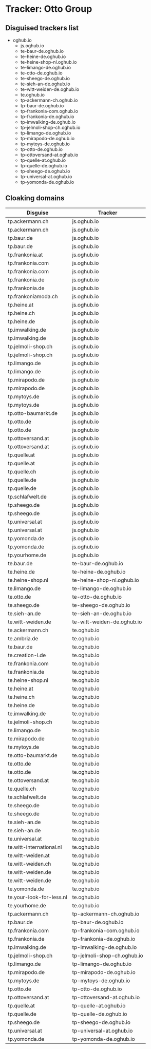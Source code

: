 # Tracker: Otto Group

## Disguised trackers list

* oghub.io
    * js.oghub.io
    * te-baur-de.oghub.io
    * te-heine-de.oghub.io
    * te-heine-shop-nl.oghub.io
    * te-limango-de.oghub.io
    * te-otto-de.oghub.io
    * te-sheego-de.oghub.io
    * te-sieh-an-de.oghub.io
    * te-witt-weiden-de.oghub.io
    * te.oghub.io
    * tp-ackermann-ch.oghub.io
    * tp-baur-de.oghub.io
    * tp-frankonia-com.oghub.io
    * tp-frankonia-de.oghub.io
    * tp-imwalking-de.oghub.io
    * tp-jelmoli-shop-ch.oghub.io
    * tp-limango-de.oghub.io
    * tp-mirapodo-de.oghub.io
    * tp-mytoys-de.oghub.io
    * tp-otto-de.oghub.io
    * tp-ottoversand-at.oghub.io
    * tp-quelle-at.oghub.io
    * tp-quelle-de.oghub.io
    * tp-sheego-de.oghub.io
    * tp-universal-at.oghub.io
    * tp-yomonda-de.oghub.io

## Cloaking domains

| Disguise | Tracker |
| ---- | ---- |
| tp.ackermann.ch | js.oghub.io |
| tp.ackermann.ch | js.oghub.io |
| tp.baur.de | js.oghub.io |
| tp.baur.de | js.oghub.io |
| tp.frankonia.at | js.oghub.io |
| tp.frankonia.com | js.oghub.io |
| tp.frankonia.com | js.oghub.io |
| tp.frankonia.de | js.oghub.io |
| tp.frankonia.de | js.oghub.io |
| tp.frankoniamoda.ch | js.oghub.io |
| tp.heine.at | js.oghub.io |
| tp.heine.ch | js.oghub.io |
| tp.heine.de | js.oghub.io |
| tp.imwalking.de | js.oghub.io |
| tp.imwalking.de | js.oghub.io |
| tp.jelmoli-shop.ch | js.oghub.io |
| tp.jelmoli-shop.ch | js.oghub.io |
| tp.limango.de | js.oghub.io |
| tp.limango.de | js.oghub.io |
| tp.mirapodo.de | js.oghub.io |
| tp.mirapodo.de | js.oghub.io |
| tp.mytoys.de | js.oghub.io |
| tp.mytoys.de | js.oghub.io |
| tp.otto-baumarkt.de | js.oghub.io |
| tp.otto.de | js.oghub.io |
| tp.otto.de | js.oghub.io |
| tp.ottoversand.at | js.oghub.io |
| tp.ottoversand.at | js.oghub.io |
| tp.quelle.at | js.oghub.io |
| tp.quelle.at | js.oghub.io |
| tp.quelle.ch | js.oghub.io |
| tp.quelle.de | js.oghub.io |
| tp.quelle.de | js.oghub.io |
| tp.schlafwelt.de | js.oghub.io |
| tp.sheego.de | js.oghub.io |
| tp.sheego.de | js.oghub.io |
| tp.universal.at | js.oghub.io |
| tp.universal.at | js.oghub.io |
| tp.yomonda.de | js.oghub.io |
| tp.yomonda.de | js.oghub.io |
| tp.yourhome.de | js.oghub.io |
| te.baur.de | te-baur-de.oghub.io |
| te.heine.de | te-heine-de.oghub.io |
| te.heine-shop.nl | te-heine-shop-nl.oghub.io |
| te.limango.de | te-limango-de.oghub.io |
| te.otto.de | te-otto-de.oghub.io |
| te.sheego.de | te-sheego-de.oghub.io |
| te.sieh-an.de | te-sieh-an-de.oghub.io |
| te.witt-weiden.de | te-witt-weiden-de.oghub.io |
| te.ackermann.ch | te.oghub.io |
| te.ambria.de | te.oghub.io |
| te.baur.de | te.oghub.io |
| te.creation-l.de | te.oghub.io |
| te.frankonia.com | te.oghub.io |
| te.frankonia.de | te.oghub.io |
| te.heine-shop.nl | te.oghub.io |
| te.heine.at | te.oghub.io |
| te.heine.ch | te.oghub.io |
| te.heine.de | te.oghub.io |
| te.imwalking.de | te.oghub.io |
| te.jelmoli-shop.ch | te.oghub.io |
| te.limango.de | te.oghub.io |
| te.mirapodo.de | te.oghub.io |
| te.mytoys.de | te.oghub.io |
| te.otto-baumarkt.de | te.oghub.io |
| te.otto.de | te.oghub.io |
| te.otto.de | te.oghub.io |
| te.ottoversand.at | te.oghub.io |
| te.quelle.ch | te.oghub.io |
| te.schlafwelt.de | te.oghub.io |
| te.sheego.de | te.oghub.io |
| te.sheego.de | te.oghub.io |
| te.sieh-an.de | te.oghub.io |
| te.sieh-an.de | te.oghub.io |
| te.universal.at | te.oghub.io |
| te.witt-international.nl | te.oghub.io |
| te.witt-weiden.at | te.oghub.io |
| te.witt-weiden.ch | te.oghub.io |
| te.witt-weiden.de | te.oghub.io |
| te.witt-weiden.de | te.oghub.io |
| te.yomonda.de | te.oghub.io |
| te.your-look-for-less.nl | te.oghub.io |
| te.yourhome.de | te.oghub.io |
| tp.ackermann.ch | tp-ackermann-ch.oghub.io |
| tp.baur.de | tp-baur-de.oghub.io |
| tp.frankonia.com | tp-frankonia-com.oghub.io |
| tp.frankonia.de | tp-frankonia-de.oghub.io |
| tp.imwalking.de | tp-imwalking-de.oghub.io |
| tp.jelmoli-shop.ch | tp-jelmoli-shop-ch.oghub.io |
| tp.limango.de | tp-limango-de.oghub.io |
| tp.mirapodo.de | tp-mirapodo-de.oghub.io |
| tp.mytoys.de | tp-mytoys-de.oghub.io |
| tp.otto.de | tp-otto-de.oghub.io |
| tp.ottoversand.at | tp-ottoversand-at.oghub.io |
| tp.quelle.at | tp-quelle-at.oghub.io |
| tp.quelle.de | tp-quelle-de.oghub.io |
| tp.sheego.de | tp-sheego-de.oghub.io |
| tp.universal.at | tp-universal-at.oghub.io |
| tp.yomonda.de | tp-yomonda-de.oghub.io |